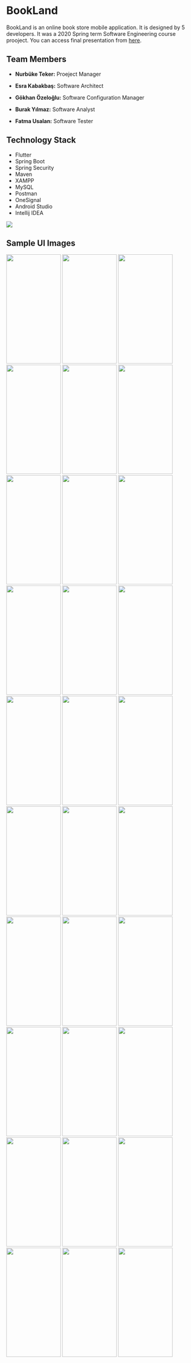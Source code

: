 # BookLand

BookLand is an online book store mobile application. It is designed by 5 developers. It was a 2020 Spring term Software Engineering course prooject. You can access final presentation from [here](https://docs.google.com/presentation/d/1QhPbuoF16GF9p1AeFg0GjaWULYJFct3-WXjOO21OBtc/edit#slide=id.p).

## Team Members

- **Nurbüke Teker:** Proeject Manager

- **Esra Kabakbaş:** Software Architect 

- **Gökhan Özeloğlu:** Software Configuration Manager

- **Burak Yılmaz:** Software Analyst

- **Fatma Usalan:** Software Tester

## Technology Stack

- Flutter 
- Spring Boot 
- Spring Security
- Maven
- XAMPP
- MySQL 
- Postman
- OneSignal
- Android Studio
- Intellij IDEA

![](Images/TechStack.png)

## Sample UI Images


<img src="Images/HomePage.png" width=144 height=288/>  <img src="Images/Login.png" width=144 height=288/>  <img src="Images/Explore.png" width=144 height=288/> <img src="Images/BookDetails.png" width=144 height=288/> <img src="Images/BookDetails-2.png" width=144 height=288/> <img src="Images/WriteComment.png" width=144 height=288/> <img src="Images/SuccessComment.png" width=144 height=288/> <img src="Images/ViewComment.png" width=144 height=288/> <img src="Images/VoteSuccess.png" width=144 height=288/> <img src="Images/MyBasket.png" width=144 height=288/> <img src="Images/EmptyBasket.png" width=144 height=288/> <img src="Images/Updatebasket.png" width=144 height=288/> <img src="Images/ShippingCompany.png" width=144 height=288/> <img src="Images/ShippingCompany2.png" width=144 height=288/> <img src="Images/Payment.png" width=144 height=288/> <img src="Images/Drawer.png" width=144 height=288/> <img src="Images/Account.png" width=144 height=288/> <img src="Images/PersonalInfo.png" width=144 height=288/> <img src="Images/MyAddresses.png" width=144 height=288/> <img src="Images/UpdateAddress.png" width=144 height=288/> <img src="Images/AddAddressAfter.png" width=144 height=288/> <img src="Images/AddressDetails.png" width=144 height=288/> <img src="Images/Categories.png" width=144 height=288/> <img src="Images/WishList.png" width=144 height=288/> <img src="Images/Search2.png" width=144 height=288/> <img src="Images/AdminDrawer.png" width=144 height=288/> <img src="Images/AfterCreateCampaign.png" width=144 height=288/> <img src="Images/Notification.png" width=144 height=288/> <img src="Images/AfterNotify.png" width=144 height=288/> <img src="Images/NotifyResult.png" width=144 height=288/>
